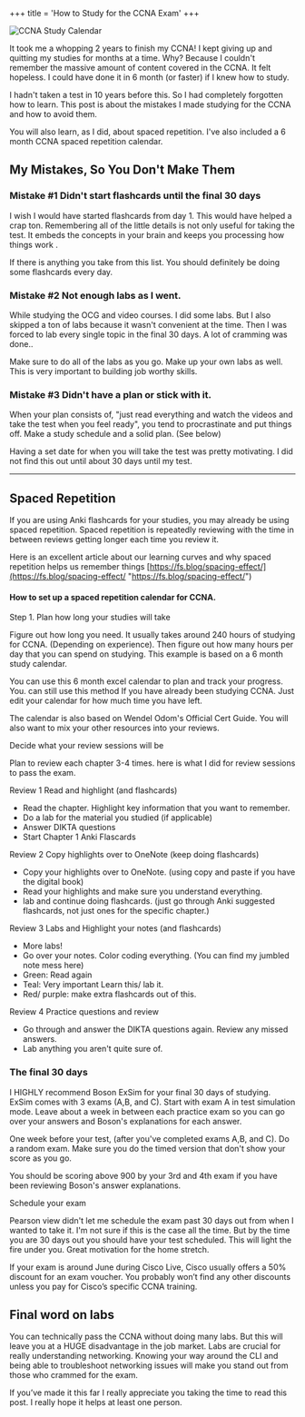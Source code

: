 +++
title = 'How to Study for the CCNA Exam'
+++

![CCNA Study Calendar](/images/CCNA.png)

It took me a whopping 2 years to finish my CCNA! I kept giving up and quitting my studies for months at a time. Why? Because I couldn't remember the massive amount of content covered in the CCNA. It felt hopeless. I could have done it in 6 month (or faster) if I knew how to study.

I hadn't taken a test in 10 years before this. So I had completely forgotten how to learn. This post is about the mistakes I made studying for the CCNA and how to avoid them.

You will also learn, as I did, about spaced repetition. I've also included a 6 month CCNA spaced repetition calendar.


## My Mistakes, So You Don't Make Them


### Mistake #1 Didn't start flashcards until the final 30 days

I wish I would have started flashcards from day 1. This would have helped a crap ton. Remembering all of the little details is not only useful for taking the test. It embeds the concepts in your brain and keeps you processing how things work .

If there is anything you take from this list. You should definitely be doing some flashcards every day.

### Mistake #2 Not enough labs as I went.
While studying the OCG and video courses. I did some labs. But I also skipped a ton of labs because it wasn't convenient at the time. Then I was forced to lab every single topic in the final 30 days. A lot of cramming was done..

Make sure to do all of the labs as you go. Make up your own labs as well. This is very important to building job worthy skills.

### Mistake #3 Didn't have a plan or stick with it.
When your plan consists of, "just read everything and watch the videos and take the test when you feel ready", you tend to procrastinate and put things off. Make a study schedule and a solid plan. (See below)

Having a set date for when you will take the test was pretty motivating. I did not find this out until about 30 days until my test.

---
## Spaced Repetition
If you are using Anki flashcards for your studies, you may already be using spaced repetition. Spaced repetition is repeatedly reviewing with the time in between reviews getting longer each time you review it.

Here is an excellent article about our learning curves and why spaced repetition helps us remember things [https://fs.blog/spacing-effect/](https://fs.blog/spacing-effect/ "https://fs.blog/spacing-effect/")

#### How to set up a spaced repetition calendar for CCNA.
Step 1. Plan how long your studies will take

Figure out how long you need. It usually takes around 240 hours of studying for CCNA. (Depending on experience). Then figure out how many hours per day that you can spend on studying. This example is based on a 6 month study calendar.

You can use this 6 month excel calendar to plan and track your progress. You. can still use this method If you have already been studying CCNA. Just edit your calendar for how much time you have left.

The calendar is also based on Wendel Odom's Official Cert Guide. You will also want to mix your other resources into your reviews.

Decide what your review sessions will be

Plan to review each chapter 3-4 times. here is what I did for review sessions to pass the exam.

Review 1 Read and highlight (and flashcards)

-   Read the chapter. Highlight key information that you want to remember.
-   Do a lab for the material you studied (if applicable)
-   Answer DIKTA questions
-   Start Chapter 1 Anki Flascards

Review 2 Copy highlights over to OneNote (keep doing flashcards)

-   Copy your highlights over to OneNote. (using copy and paste if you have the digital book)
-   Read your highlights and make sure you understand everything.
-   lab and continue doing flashcards. (just go through Anki suggested flashcards, not just ones for the specific chapter.)

Review 3 Labs and Highlight your notes (and flashcards)

-   More labs!
-   Go over your notes. Color coding everything. (You can find my jumbled note mess here)
-   Green: Read again
-   Teal: Very important Learn this/ lab it.
-   Red/ purple: make extra flashcards out of this.

Review 4 Practice questions and review

-   Go through and answer the DIKTA questions again. Review any missed answers.
-   Lab anything you aren't quite sure of.

### The final 30 days
I HIGHLY recommend Boson ExSim for your final 30 days of studying. ExSim comes with 3 exams (A,B, and C). Start with exam A in test simulation mode. Leave about a week in between each practice exam so you can go over your answers and Boson's explanations for each answer.

One week before your test, (after you've completed exams A,B, and C). Do a random exam. Make sure you do the timed version that don't show your score as you go.

You should be scoring above 900 by your 3rd and 4th exam if you have been reviewing Boson's answer explanations.

Schedule your exam

Pearson view didn't let me schedule the exam past 30 days out from when I wanted to take it. I'm not sure if this is the case all the time. But by the time you are 30 days out you should have your test scheduled. This will light the fire under you. Great motivation for the home stretch.

If your exam is around June during Cisco Live, Cisco usually offers a 50% discount for an exam voucher. You probably won’t find any other discounts unless you pay for Cisco’s specific CCNA training.

## Final word on labs
You can technically pass the CCNA without doing many labs. But this will leave you at a HUGE disadvantage in the job market. Labs are crucial for really understanding networking. Knowing your way around the CLI and being able to troubleshoot networking issues will make you stand out from those who crammed for the exam.

If you’ve made it this far I really appreciate you taking the time to read this post. I really hope it helps at least one person. 






